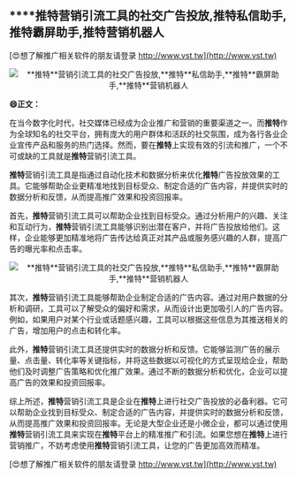 ## ****推特**营销引流工具的社交广告投放,**推特**私信助手,**推特**霸屏助手,**推特**营销机器人**

[😍想了解推广相关软件的朋友请登录 http://www.vst.tw](http://www.vst.tw)

 <center><img src="https://vst.tw/MP4/tuiguang/png/7.png" alt="**推特**营销引流工具的社交广告投放,**推特**私信助手,**推特**霸屏助手,**推特**营销机器人"></center>

**😄正文：**

在当今数字化时代，社交媒体已经成为企业推广和营销的重要渠道之一。而**推特**作为全球知名的社交平台，拥有庞大的用户群体和活跃的社交氛围，成为各行各业企业宣传产品和服务的热门选择。然而，要在**推特**上实现有效的引流和推广，一个不可或缺的工具就是**推特**营销引流工具。

**推特**营销引流工具是指通过自动化技术和数据分析来优化**推特**广告投放效果的工具。它能够帮助企业更精准地找到目标受众、制定合适的广告内容，并提供实时的数据分析和反馈，从而提高推广效果和投资回报率。

首先，**推特**营销引流工具可以帮助企业找到目标受众。通过分析用户的兴趣、关注和互动行为，**推特**营销引流工具能够识别出潜在客户，并将广告投放给他们。这样，企业能够更加精准地将广告传达给真正对其产品或服务感兴趣的人群，提高广告的曝光率和点击率。

 <center><img src="https://vst.tw/MP4/tuiguang/png/1.png" alt="**推特**营销引流工具的社交广告投放,**推特**私信助手,**推特**霸屏助手,**推特**营销机器人"></center>

其次，**推特**营销引流工具能够帮助企业制定合适的广告内容。通过对用户数据的分析和调研，工具可以了解受众的偏好和需求，从而设计出更加吸引人的广告内容。例如，如果用户对某个行业或话题感兴趣，工具可以根据这些信息为其推送相关的广告，增加用户的点击和转化率。

此外，**推特**营销引流工具还提供实时的数据分析和反馈。它能够监测广告的展示量、点击量、转化率等关键指标，并将这些数据以可视化的方式呈现给企业，帮助他们及时调整广告策略和优化推广效果。通过不断的数据分析和优化，企业可以提高广告的效果和投资回报率。

综上所述，**推特**营销引流工具是企业在**推特**上进行社交广告投放的必备利器。它可以帮助企业找到目标受众、制定合适的广告内容，并提供实时的数据分析和反馈，从而提高推广效果和投资回报率。无论是大型企业还是小微企业，都可以通过使用**推特**营销引流工具来实现在**推特**平台上的精准推广和引流。如果您想在**推特**上进行营销推广，不妨考虑使用**推特**营销引流工具，让您的广告更加高效而精准。

[😍想了解推广相关软件的朋友请登录 http://www.vst.tw](http://www.vst.tw)



